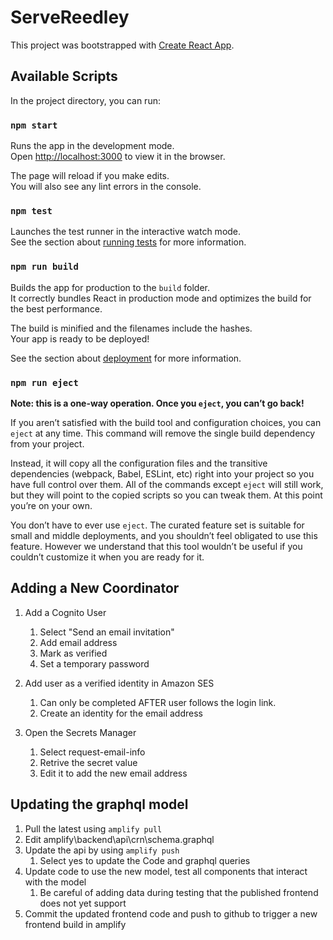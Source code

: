 # ServeReedley

This project was bootstrapped with [Create React App](https://github.com/facebook/create-react-app).

## Available Scripts

In the project directory, you can run:

### `npm start`

Runs the app in the development mode.\
Open [http://localhost:3000](http://localhost:3000) to view it in the browser.

The page will reload if you make edits.\
You will also see any lint errors in the console.

### `npm test`

Launches the test runner in the interactive watch mode.\
See the section about [running tests](https://facebook.github.io/create-react-app/docs/running-tests) for more information.

### `npm run build`

Builds the app for production to the `build` folder.\
It correctly bundles React in production mode and optimizes the build for the best performance.

The build is minified and the filenames include the hashes.\
Your app is ready to be deployed!

See the section about [deployment](https://facebook.github.io/create-react-app/docs/deployment) for more information.

### `npm run eject`

**Note: this is a one-way operation. Once you `eject`, you can’t go back!**

If you aren’t satisfied with the build tool and configuration choices, you can `eject` at any time. This command will remove the single build dependency from your project.

Instead, it will copy all the configuration files and the transitive dependencies (webpack, Babel, ESLint, etc) right into your project so you have full control over them. All of the commands except `eject` will still work, but they will point to the copied scripts so you can tweak them. At this point you’re on your own.

You don’t have to ever use `eject`. The curated feature set is suitable for small and middle deployments, and you shouldn’t feel obligated to use this feature. However we understand that this tool wouldn’t be useful if you couldn’t customize it when you are ready for it.

## Adding a New Coordinator

1. Add a Cognito User

	1. Select "Send an email invitation"
	1. Add email address
	1. Mark as verified
	1. Set a temporary password

1. Add user as a verified identity in Amazon SES

	1. Can only be completed AFTER user follows the login link.
	1. Create an identity for the email address

1. Open the Secrets Manager

	1. Select request-email-info
	1. Retrive the secret value
	1. Edit it to add the new email address

## Updating the graphql model

1. Pull the latest using `amplify pull`
1. Edit amplify\backend\api\crn\schema.graphql
1. Update the api by using `amplify push`
	1. Select yes to update the Code and graphql queries
1. Update code to use the new model, test all components that interact with the model
	1. Be careful of adding data during testing that the published frontend does not yet support
1. Commit the updated frontend code and push to github to trigger a new frontend build in amplify
